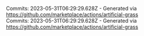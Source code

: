 Commits: 2023-05-31T06:29:29.628Z - Generated via https://github.com/marketplace/actions/artificial-grass
<br>
Commits: 2023-05-31T06:29:29.628Z - Generated via https://github.com/marketplace/actions/artificial-grass
<br>
